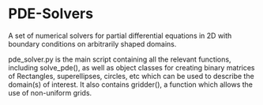 # PDE-Solvers
A set of numerical solvers for partial differential equations in 2D with boundary conditions on arbitrarily shaped domains.

pde_solver.py is the main script containing all the relevant functions, including solve_pde(), as well as object classes
for creating binary matrices of Rectangles, superellipses, circles, etc which can be used to describe the domain(s)
of interest. It also contains gridder(), a function which allows the use of non-uniform grids.
